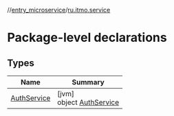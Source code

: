 //[entry_microservice](../../index.md)/[ru.itmo.service](index.md)

# Package-level declarations

## Types

| Name | Summary |
|---|---|
| [AuthService](-auth-service/index.md) | [jvm]<br>object [AuthService](-auth-service/index.md) |